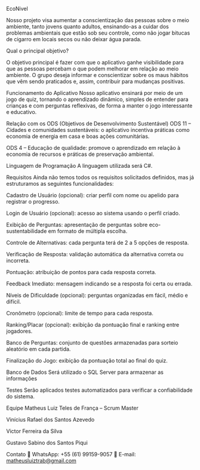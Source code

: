 EcoNivel

Nosso projeto visa aumentar a conscientização das pessoas sobre o meio ambiente, tanto jovens quanto adultos, ensinando-as a cuidar dos problemas ambientais que estão sob seu controle, como não jogar bitucas de cigarro em locais secos ou não deixar água parada.


Qual o principal objetivo?

O objetivo principal é fazer com que o aplicativo ganhe visibilidade para que as pessoas percebam o que podem melhorar em relação ao meio ambiente. O grupo deseja informar e conscientizar sobre os maus hábitos que vêm sendo praticados e, assim, contribuir para mudanças positivas.


Funcionamento do Aplicativo
Nosso aplicativo ensinará por meio de um jogo de quiz, tornando o aprendizado dinâmico, simples de entender para crianças e com perguntas reflexivas, de forma a manter o jogo interessante e educativo.


Relação com os ODS (Objetivos de Desenvolvimento Sustentável)
ODS 11 – Cidades e comunidades sustentáveis: o aplicativo incentiva práticas como economia de energia em casa e boas ações comunitárias.

ODS 4 – Educação de qualidade: promove o aprendizado em relação à economia de recursos e práticas de preservação ambiental.


Linguagem de Programação
A linguagem utilizada será C#.


Requisitos
Ainda não temos todos os requisitos solicitados definidos, mas já estruturamos as seguintes funcionalidades:

Cadastro de Usuário (opcional): criar perfil com nome ou apelido para registrar o progresso.

Login de Usuário (opcional): acesso ao sistema usando o perfil criado.

Exibição de Perguntas: apresentação de perguntas sobre eco-sustentabilidade em formato de múltipla escolha.

Controle de Alternativas: cada pergunta terá de 2 a 5 opções de resposta.

Verificação de Resposta: validação automática da alternativa correta ou incorreta.

Pontuação: atribuição de pontos para cada resposta correta.

Feedback Imediato: mensagem indicando se a resposta foi certa ou errada.

Níveis de Dificuldade (opcional): perguntas organizadas em fácil, médio e difícil.

Cronômetro (opcional): limite de tempo para cada resposta.

Ranking/Placar (opcional): exibição da pontuação final e ranking entre jogadores.

Banco de Perguntas: conjunto de questões armazenadas para sorteio aleatório em cada partida.

Finalização do Jogo: exibição da pontuação total ao final do quiz.


Banco de Dados
Será utilizado o SQL Server para armazenar as informações


Testes
Serão aplicados testes automatizados para verificar a confiabilidade do sistema.


Equipe
Matheus Luiz Teles de França – Scrum Master

Vinícius Rafael dos Santos Azevedo

Victor Ferreira da Silva

Gustavo Sabino dos Santos Piqui

Contato
📱 WhatsApp: +55 (61) 99159-9057
📧 E-mail: matheusluiztrab@gmail.com